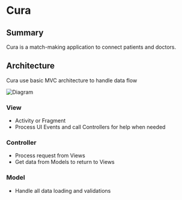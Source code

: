 # Cura

## Summary

Cura is a match-making application to connect patients and doctors.

## Architecture

Cura use basic MVC architecture to handle data flow

<img src="https://github.com/hieumai/cura/blob/master/docs/images/architecture.png" alt="Diagram"/>

### View
- Activity or Fragment
- Process UI Events and call Controllers for help when needed

### Controller
- Process request from Views
- Get data from Models to return to Views

### Model
- Handle all data loading and validations